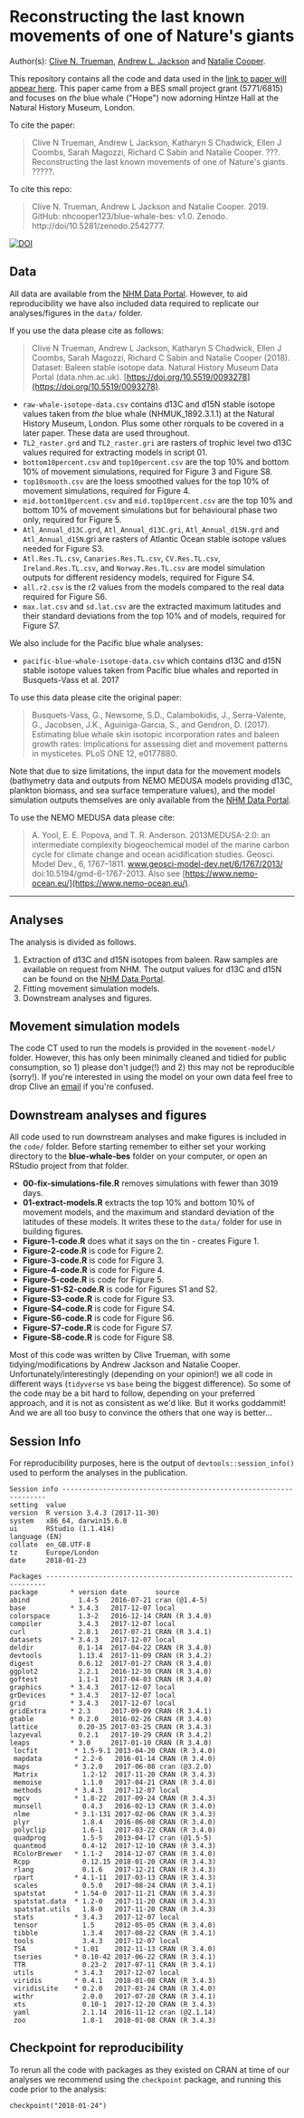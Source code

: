 # Reconstructing the last known movements of one of Nature's giants

Author(s): [Clive N. Trueman](mailto:trueman@noc.soton.ac.uk), [Andrew L. Jackson](mailto:ajackson@tcd.ie) and [Natalie Cooper](mailto:natalie.cooper.@nhm.ac.uk).

This repository contains all the code and data used in the [link to paper will appear here](). This paper came from a BES small project grant (5771/6815) and focuses on *the* blue whale ("Hope") now adorning Hintze Hall at the Natural History Museum, London.

To cite the paper: 
> Clive N Trueman, Andrew L Jackson, Katharyn S Chadwick, Ellen J Coombs, Sarah Magozzi, Richard C Sabin and Natalie Cooper. ???. Reconstructing the last known movements of one of Nature's giants. ?????.

To cite this repo: 
> Clive N. Trueman, Andrew L Jackson and Natalie Cooper. 2019. GitHub: nhcooper123/blue-whale-bes: v1.0. Zenodo. http://doi/10.5281/zenodo.2542777.

[![DOI](https://zenodo.org/badge/86584215.svg)](https://zenodo.org/badge/latestdoi/86584215)

## Data
All data are available from the [NHM Data Portal](https://doi.org/10.5519/0093278).
However, to aid reproducibility we have also included data required to replicate our analyses/figures in the `data/` folder. 

If you use the data please cite as follows: 
> Clive N Trueman, Andrew L Jackson, Katharyn S Chadwick, Ellen J Coombs, Sarah Magozzi, Richard C Sabin and Natalie Cooper (2018). Dataset: Baleen stable isotope data. Natural History Museum Data Portal (data.nhm.ac.uk). [https://doi.org/10.5519/0093278](https://doi.org/10.5519/0093278).

* `raw-whale-isotope-data.csv` contains d13C and d15N stable isotope values taken from *the* blue whale (NHMUK_1892.3.1.1) at the Natural History Museum, London. Plus some other rorquals to be covered in a later paper. These data are used throughout.
* `TL2_raster.grd` and `TL2_raster.gri`	are rasters of trophic level two d13C values required for extracting models in script 01.
* `bottom10percent.csv` and `top10percent.csv` are the top 10% and bottom 10% of movement simulations, required for Figure 3 and Figure S8.
* `top10smooth.csv` are the loess smoothed values for the top 10% of movement simulations, required for Figure 4.
* `mid.bottom10percent.csv` and `mid.top10percent.csv` are the top 10% and bottom 10% of movement simulations but for behavioural phase two only, required for Figure 5.
* `Atl_Annual_d13C.grd`, `Atl_Annual_d13C.gri`, `Atl_Annual_d15N.grd` and `Atl_Annual_d15N`.gri are rasters of Atlantic Ocean stable isotope values needed for Figure S3.
* `Atl.Res.TL.csv`, `Canaries.Res.TL.csv`, `CV.Res.TL.csv`, `Ireland.Res.TL.csv`, and `Norway.Res.TL.csv` are model simulation outputs for different residency models, required for Figure S4.
* `all.r2.csv` is the r2 values from the models compared to the real data required for Figure S6.
* `max.lat.csv` and `sd.lat.csv` are the extracted maximum latitudes and their standard deviations from the top 10% and of models, required for Figure S7.

We also include for the Pacific blue whale analyses: 

* `pacific-blue-whale-isotope-data.csv` which contains d13C and d15N stable isotope values taken from Pacific blue whales and reported in Busquets-Vass et al. 2017

To use this data please cite the original paper:

> Busquets-Vass, G., Newsome, S.D., Calambokidis, J., Serra-Valente, G., Jacobsen, J.K., Aguiniga-Garcıa, S., and Gendron, D. (2017). Estimating blue whale skin isotopic incorporation rates and baleen growth rates: Implications for assessing diet and movement patterns in mysticetes. PLoS ONE 12, e0177880.

Note that due to size limitations, the input data for the movement models (bathymetry data and outputs from NEMO MEDUSA models providing d13C, plankton biomass, and sea surface temperature values), and the model simulation outputs themselves are only available from the [NHM Data Portal](https://doi.org/10.5519/0093278).

To use the NEMO MEDUSA data please cite: 
> A. Yool, E. E. Popova, and T. R. Anderson. 2013MEDUSA-2.0: an intermediate complexity biogeochemical model of the marine carbon cycle for climate change and ocean acidification studies. Geosci. Model Dev., 6, 1767–1811. www.geosci-model-dev.net/6/1767/2013/ doi:10.5194/gmd-6-1767-2013. Also see [https://www.nemo-ocean.eu/](https://www.nemo-ocean.eu/).

-------
## Analyses
The analysis is divided as follows.

1. Extraction of d13C and d15N isotopes from baleen. Raw samples are available on request from NHM. The output values for d13C and d15N can be found on the [NHM Data Portal](https://doi.org/10.5519/0093278).
1. Fitting movement simulation models.
1. Downstream analyses and figures. 

## Movement simulation models
The code CT used to run the models is provided in the `movement-model/` folder. However, this has only been minimally cleaned and tidied for public consumption, so 1) please don't judge(!) and 2) this may not be reproducible (sorry!). If you're interested in using the model on your own data feel free to drop Clive an [email](mailto:trueman@noc.soton.ac.uk) if you're confused.

## Downstream analyses and figures
All code used to run downstream analyses and make figures is included in the `code/` folder. Before starting remember to either set your working directory to the **blue-whale-bes** folder on your computer, or open an RStudio project from that folder.

* **00-fix-simulations-file.R** removes simulations with fewer than 3019 days.
* **01-extract-models.R** extracts the top 10% and bottom 10% of movement models, and the maximum and standard deviation of the latitudes of these models. It writes these to the `data/` folder for use in building figures.
* **Figure-1-code.R** does what it says on the tin - creates Figure 1.
* **Figure-2-code.R** is code for Figure 2.
* **Figure-3-code.R** is code for Figure 3.
* **Figure-4-code.R** is code for Figure 4.
* **Figure-5-code.R** is code for Figure 5.
* **Figure-S1-S2-code.R** is code for Figures S1 and S2.
* **Figure-S3-code.R** is code for Figure S3.
* **Figure-S4-code.R** is code for Figure S4.
* **Figure-S6-code.R** is code for Figure S6.
* **Figure-S7-code.R** is code for Figure S7.
* **Figure-S8-code.R** is code for Figure S8.

Most of this code was written by Clive Trueman, with some tidying/modifications by Andrew Jackson and Natalie Cooper. Unfortunately/interestingly (depending on your opinion!) we all code in different ways (`tidyverse` vs `base` being the biggest difference). So some of the code may be a bit hard to follow, depending on your preferred approach, and it is not as consistent as we'd like. But it works goddammit! And we are all too busy to convince the others that one way is better...

## Session Info
For reproducibility purposes, here is the output of `devtools::session_info()` used to perform the analyses in the publication.

    Session info ------------------------------------------------------------------
    setting  value                       
    version  R version 3.4.3 (2017-11-30)
    system   x86_64, darwin15.6.0        
    ui       RStudio (1.1.414)           
    language (EN)                        
    collate  en_GB.UTF-8                 
    tz       Europe/London               
    date     2018-01-23                  

    Packages ----------------------------------------------------------------------
    package        * version date       source        
    abind            1.4-5   2016-07-21 cran (@1.4-5) 
    base           * 3.4.3   2017-12-07 local         
    colorspace       1.3-2   2016-12-14 CRAN (R 3.4.0)
    compiler         3.4.3   2017-12-07 local         
    curl             2.8.1   2017-07-21 CRAN (R 3.4.1)
    datasets       * 3.4.3   2017-12-07 local         
    deldir           0.1-14  2017-04-22 CRAN (R 3.4.0)
    devtools         1.13.4  2017-11-09 CRAN (R 3.4.2)
    digest           0.6.12  2017-01-27 CRAN (R 3.4.0)
    ggplot2          2.2.1   2016-12-30 CRAN (R 3.4.0)
    goftest          1.1-1   2017-04-03 CRAN (R 3.4.0)
    graphics       * 3.4.3   2017-12-07 local         
    grDevices      * 3.4.3   2017-12-07 local         
    grid           * 3.4.3   2017-12-07 local         
    gridExtra      * 2.3     2017-09-09 CRAN (R 3.4.1)
    gtable         * 0.2.0   2016-02-26 CRAN (R 3.4.0)
    lattice          0.20-35 2017-03-25 CRAN (R 3.4.3)
    lazyeval         0.2.1   2017-10-29 CRAN (R 3.4.2)
    leaps          * 3.0     2017-01-10 CRAN (R 3.4.0)
	 locfit         * 1.5-9.1 2013-04-20 CRAN (R 3.4.0)
	 mapdata        * 2.2-6   2016-01-14 CRAN (R 3.4.0)
	 maps           * 3.2.0   2017-06-08 cran (@3.2.0) 
	 Matrix           1.2-12  2017-11-20 CRAN (R 3.4.3)
	 memoise          1.1.0   2017-04-21 CRAN (R 3.4.0)
	 methods        * 3.4.3   2017-12-07 local         
	 mgcv           * 1.8-22  2017-09-24 CRAN (R 3.4.3)
	 munsell          0.4.3   2016-02-13 CRAN (R 3.4.0)
	 nlme           * 3.1-131 2017-02-06 CRAN (R 3.4.3)
	 plyr             1.8.4   2016-06-08 CRAN (R 3.4.0)
	 polyclip         1.6-1   2017-03-22 CRAN (R 3.4.0)
	 quadprog         1.5-5   2013-04-17 cran (@1.5-5) 
	 quantmod         0.4-12  2017-12-10 CRAN (R 3.4.3)
	 RColorBrewer   * 1.1-2   2014-12-07 CRAN (R 3.4.0)
	 Rcpp             0.12.15 2018-01-20 CRAN (R 3.4.3)
	 rlang            0.1.6   2017-12-21 CRAN (R 3.4.3)
	 rpart          * 4.1-11  2017-03-13 CRAN (R 3.4.3)
	 scales           0.5.0   2017-08-24 CRAN (R 3.4.1)
	 spatstat       * 1.54-0  2017-11-21 CRAN (R 3.4.3)
	 spatstat.data  * 1.2-0   2017-11-20 CRAN (R 3.4.3)
	 spatstat.utils   1.8-0   2017-11-20 CRAN (R 3.4.3)
	 stats          * 3.4.3   2017-12-07 local         
	 tensor           1.5     2012-05-05 CRAN (R 3.4.0)
	 tibble           1.3.4   2017-08-22 CRAN (R 3.4.1)
	 tools            3.4.3   2017-12-07 local         
	 TSA            * 1.01    2012-11-13 CRAN (R 3.4.0)
	 tseries        * 0.10-42 2017-06-22 CRAN (R 3.4.1)
	 TTR              0.23-2  2017-07-11 CRAN (R 3.4.1)
	 utils          * 3.4.3   2017-12-07 local         
	 viridis        * 0.4.1   2018-01-08 CRAN (R 3.4.3)
	 viridisLite    * 0.2.0   2017-03-24 CRAN (R 3.4.0)
	 withr            2.0.0   2017-07-28 CRAN (R 3.4.1)
	 xts              0.10-1  2017-12-20 CRAN (R 3.4.3)
	 yaml             2.1.14  2016-11-12 cran (@2.1.14)
	 zoo              1.8-1   2018-01-08 CRAN (R 3.4.3)

## Checkpoint for reproducibility
To rerun all the code with packages as they existed on CRAN at time of our analyses we recommend using the `checkpoint` package, and running this code prior to the analysis:

```{r}
checkpoint("2018-01-24")
```
